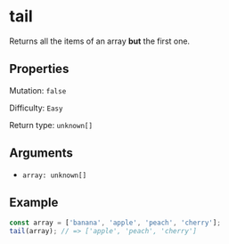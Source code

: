 # tail

Returns all the items of an array **but** the first one.

## Properties

Mutation: `false`

Difficulty: `Easy`

Return type: `unknown[]`

## Arguments

- `array: unknown[]`

## Example

```typescript
const array = ['banana', 'apple', 'peach', 'cherry'];
tail(array); // => ['apple', 'peach', 'cherry']
```
